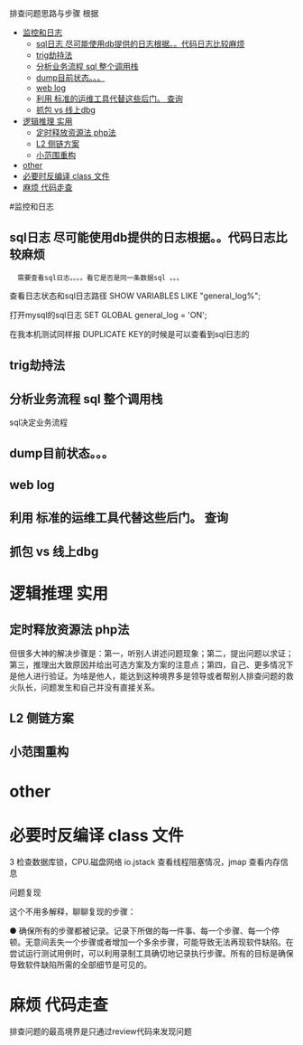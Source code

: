 排查问题思路与步骤 根据

<!-- TOC -->

- [监控和日志](#监控和日志)
    - [sql日志 尽可能使用db提供的日志根据。。代码日志比较麻烦](#sql日志-尽可能使用db提供的日志根据代码日志比较麻烦)
    - [trig劫持法](#trig劫持法)
    - [分析业务流程 sql  整个调用栈](#分析业务流程-sql--整个调用栈)
    - [dump目前状态。。。](#dump目前状态)
    - [web log](#web-log)
    - [利用 标准的运维工具代替这些后门。  查询](#利用-标准的运维工具代替这些后门--查询)
    - [抓包 vs 线上dbg](#抓包-vs-线上dbg)
- [逻辑推理 实用](#逻辑推理-实用)
    - [定时释放资源法 php法](#定时释放资源法-php法)
    - [L2 侧链方案](#l2-侧链方案)
    - [小范围重构](#小范围重构)
- [other](#other)
- [必要时反编译 class 文件](#必要时反编译-class-文件)
- [麻烦 代码走查](#麻烦-代码走查)

<!-- /TOC -->

#监控和日志
##  sql日志 尽可能使用db提供的日志根据。。代码日志比较麻烦


 
      需要查看sql日志。。。。看它是否是同一条数据sql 。。。

 
 查看日志状态和sql日志路径
 SHOW VARIABLES LIKE "general_log%";

 打开mysql的sql日志
 SET GLOBAL general_log = 'ON';

 
在我本机测试同样报 DUPLICATE KEY的时候是可以查看到sql日志的

## trig劫持法

## 分析业务流程 sql  整个调用栈
sql决定业务流程




## dump目前状态。。。

## web log

## 利用 标准的运维工具代替这些后门。  查询 

## 抓包 vs 线上dbg

# 逻辑推理 实用

 
## 定时释放资源法 php法
 

但很多大神的解决步骤是：第一，听别人讲述问题现象；第二，提出问题以求证；第三，推理出大致原因并给出可选方案及方案的注意点；第四，自己、更多情况下是他人进行验证。为啥是他人，能达到这种境界多是领导或者帮别人排查问题的救火队长，问题发生和自己并没有直接关系。
## L2 侧链方案 
## 小范围重构

# other

# 必要时反编译 class 文件


3 检查数据库锁，CPU.磁盘网络 io.jstack 查看线程阻塞情况，jmap 查看内存信息



问题复现

这个不用多解释，聊聊复现的步骤：

● 确保所有的步骤都被记录。记录下所做的每一件事、每一个步骤、每一个停顿。无意间丢失一个步骤或者增加一个多余步骤，可能导致无法再现软件缺陷。在尝试运行测试用例时，可以利用录制工具确切地记录执行步骤。所有的目标是确保导致软件缺陷所需的全部细节是可见的。



# 麻烦 代码走查

 

 

排查问题的最高境界是只通过review代码来发现问题

 
